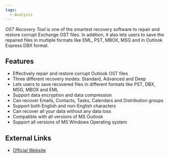 ```yaml
---
tags:
  - Analysis
---
```

*OST Recovery Tool* is one of the smartest recovery software to repair
and restore corrupt Exchange OST files. In addition, it also lets users
to save the repaired files in multiple formats like EML, PST, MBOX, MSG
and in Outlook Express DBX format.

## Features

- Effectively repair and restore corrupt Outlook OST files
- Three different recovery modes: Standard, Advanced and Deep
- Lets users to save recovered files in different formats like PST, DBX,
  MSG, MBOX and EML
- Support data encryption and data compression
- Can recover Emails, Contacts, Tasks, Calendars and Distribution groups
- Support both English and non-English characters
- Can recover all your data without any data loss
- Compatible with all versions of MS Outlook
- Support all versions of MS Windows Operating system

## External Links

* [Official Website](https://www.sysinfotools.com/recovery/ost-file-recovery.php)
